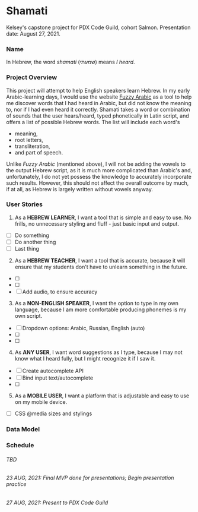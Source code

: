 # Shamati
Kelsey's capstone project for PDX Code Guild, cohort Salmon. Presentation date: August 27, 2021.

### Name
In Hebrew, the word *shamati* (שמעתי) means *I heard*.

### Project Overview
This project will attempt to help English speakers learn Hebrew. In my early Arabic-learning days, I would use the website [Fuzzy Arabic](http://fuzzyarabic.herokuapp.com/) as a tool to help me discover words that I had heard in Arabic, but did not know the meaning to, nor if I had even heard it correctly. Shamati takes a word or combination of sounds that the user hears/heard, typed phonetically in Latin script, and offers a list of possible Hebrew words. The list will include each word's 

* meaning, 
* root letters, 
* transliteration, 
* and part of speech.

Unlike *Fuzzy Arabic* (mentioned above), I will not be adding the vowels to the output Hebrew script, as it is much more complicated than Arabic's and, unfortunately, I do not yet possess the knowledge to accurately incorporate such results. However, this should not affect the overall outcome by much, if at all, as Hebrew is largely written without vowels anyway.

### User Stories
1. As a **HEBREW LEARNER**, I want a tool that is simple and easy to use. No frills, no unnecessary styling and fluff - just basic input and output.
- [ ] Do something
- [ ] Do another thing
- [ ] Last thing
2. As a **HEBREW TEACHER**, I want a tool that is accurate, because it will ensure that my students don't have to unlearn something in the future.
- [ ] 
- [ ]
- [ ] Add audio, to ensure accuracy
3. As a **NON-ENGLISH SPEAKER**, I want the option to type in my own language, because I am more comfortable producing phonemes is my own script. 
- [ ] Dropdown options: Arabic, Russian, English (auto)
- [ ]
- [ ]
4. As **ANY USER**, I want word suggestions as I type, because I may not know what I heard fully, but I might recognize it if I saw it.
- [ ] Create autocomplete API
- [ ] Bind input text/autocomplete
- [ ]
5. As a **MOBILE USER**, I want a platform that is adjustable and easy to use on my mobile device. 
- [ ] CSS @media sizes and stylings

### Data Model

### Schedule
###### TBD
###### 23 AUG, 2021: Final MVP done for presentations; Begin presentation practice
###### 27 AUG, 2021: Present to PDX Code Guild
